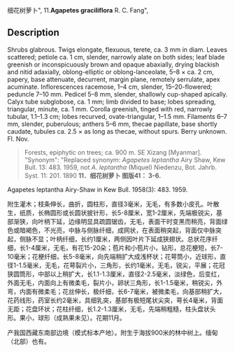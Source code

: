 细花树萝卜",
11.**Agapetes graciliflora** R. C. Fang",

## Description
Shrubs glabrous. Twigs elongate, flexuous, terete, ca. 3 mm in diam. Leaves scattered; petiole ca. 1 cm, slender, narrowly alate on both sides; leaf blade greenish or inconspicuously brown and opaque abaxially, drying blackish and nitid adaxially, oblong-elliptic or oblong-lanceolate, 5–8 × ca. 2 cm, papery, base attenuate, decurrent, margin plane, remotely serrulate, apex acuminate. Inflorescences racemose, 1–4 cm, slender, 15–20-flowered; peduncle 7–10 mm. Pedicel 5–8 mm, slender, shallowly cup-shaped apically. Calyx tube subglobose, ca. 1 mm; limb divided to base; lobes spreading, triangular, minute, ca. 1 mm. Corolla greenish, tinged with red, narrowly tubular, 1.1–1.3 cm; lobes recurved, ovate-triangular, 1–1.5 mm. Filaments 6–7 mm, slender, puberulous; anthers 5–6 mm, thecae papillate, base shortly caudate, tubules ca. 2.5 × as long as thecae, without spurs. Berry unknown. Fl. Nov.

> Forests, epiphytic on trees; ca. 900 m. SE Xizang [Myanmar].
  "Synonym": "Replaced synonym: *Agapetes leptantha* Airy Shaw, Kew Bull. 13: 483. 1959, not *A*. *leptantha* (Miquel) Niedenzu, Bot. Jahrb. Syst. 11: 201. 1890
**11．细花树萝卜 图版41： 3-6.**

Agapetes leptantha Airy-Shaw in Kew Bull. 1958(3): 483. 1959.

附生灌木；枝条伸长，曲折，圆柱形，直径3毫米，无毛，有多数小皮孔。叶散生，纸质，长椭圆形或长圆状披针形，长5-8厘米，宽1-2厘米，先端极锐尖，基部渐狭，向叶柄下延，边缘明显具疏圆锯齿，无毛，表面干时变黑而稍亮，背面绿色或暗褐色，不光亮，中脉与侧脉纤细，成网状，在表面稍突起，背面仅中脉突起，侧脉不显；叶柄纤细，长约1厘米，两侧因叶片下延成狭翅状。总状花序纤细，长1-4厘米，无毛，有花15-20朵；苞片和小苞片小，钻形，总花梗短，长7-10毫米；花梗纤细，长5-8毫米，向先端稍扩大成浅杯状；花萼筒小，近球形，直径1-1.5毫米，无毛，花萼裂片小，三角形，长约1毫米，无毛，锐尖，平展；花冠狭圆筒形，中部以上稍扩大，长1.1-1.3厘米，直径2-2.5毫米，淡绿色，后变红，外面无毛，内面向上有微柔毛，裂片小，卵状三角形，长1-1.5毫米，稍锐尖，外弯，内面有微柔毛；花丝伸长，极纤细，长6-7毫米，被微柔毛，向基部稍扩大，花药线形，药室长约2毫米，具细乳突，基部有极短尾状尖突，萼长4毫米，背面无距；花盘环状；花柱纤细，长1.2-1.3厘米，无毛，先端稍粗糙，柱头盘状头形。果小，球形（成熟果未见）。花期11月。

产我国西藏东南部边境（模式标本产地）。附生于海拔900米的林中树上。缅甸（北部）也有。
